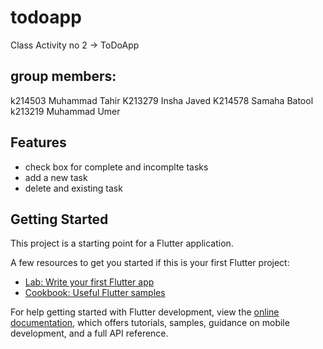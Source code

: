 # todoapp

Class Activity no 2 -> ToDoApp 

## group members:
k214503 Muhammad Tahir
K213279	Insha Javed
K214578	Samaha Batool
k213219	Muhammad Umer

## Features
- check box for complete and incomplte tasks
- add a new task
- delete and existing task

## Getting Started

This project is a starting point for a Flutter application.

A few resources to get you started if this is your first Flutter project:

- [Lab: Write your first Flutter app](https://docs.flutter.dev/get-started/codelab)
- [Cookbook: Useful Flutter samples](https://docs.flutter.dev/cookbook)

For help getting started with Flutter development, view the
[online documentation](https://docs.flutter.dev/), which offers tutorials,
samples, guidance on mobile development, and a full API reference.
